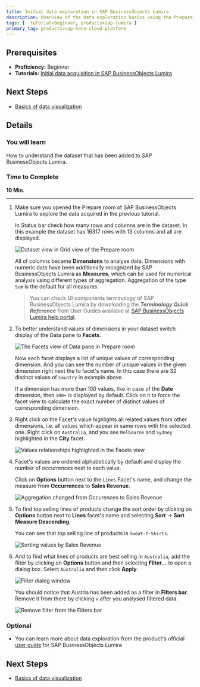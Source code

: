 ```yaml
---
title: Initial data exploration in SAP BusinessObjects Lumira
description: Overview of the data exploration basics using the Prepare room
tags: [  tutorial>beginner, products>sap-lumira ]
primary_tag: products>sap-hana-cloud-platform
---
```

## Prerequisites  
 - **Proficiency:** Beginner
 - **Tutorials:** [Initial data acquisition in SAP BusinessObjects Lumira](http://go.sap.com/developer/tutorials/lumira-initial-data-acquisition.html)

## Next Steps
 - [Basics of data visualization](http://go.sap.com/developer/tutorials/lumira-initial-data-visualization.html)

## Details
### You will learn  
How to understand the dataset that has been added to SAP BusinessObjects Lumira.

### Time to Complete
**10 Min**.

---

1. Make sure you opened the Prepare room of SAP BusinessObjects Lumira to explore the data acquired in the previous tutorial.

    In Status bar check how many rows and columns are in the dataset. In this example the dataset has 16317 rows with 13 columns and all are displayed.

    ![Dataset view in Grid view of the Prepare room](Lum02-01.png)

    All of columns became **Dimensions** to analyse data. Dimensions with numeric data have been additionally recognized by SAP BusinessObjects Lumira as **Measures**, which can be used for numerical analysis using different types of aggregation. Aggregation of the type `Sum` is the default for all measures.

    > You can check UI components terminology of SAP BusinessObjects Lumira by downloading the ***Terminology Quick Reference*** from User Guides available at [SAP BusinessObjects Lumira help portal](http://help.sap.com/lumira#section2).

2. To better understand values of dimensions in your dataset switch display of the Data pane to **Facets**.

    ![The Facets view of Data pane in Prepare room](Lum02-02.png)

    Now each facet displays a list of unique values of corresponding dimension. And you can see the number of unique values in the given dimension right next the to facet's name. In this case there are 32 distinct values of `Country` in example above.

    If a dimension has more than 100 values, like in case of the **Date** dimension, then `100+` is displayed by default. Click on it to force the facet view to calculate the exact number of distinct values of corresponding dimension.

3. Right click on the Facet's value highlights all related values from other dimensions, i.e. all values which appear in same rows with the selected one. Right click on `Australia`, and you see `Melbourne` and `Sydney` highlighted in the **City** facet.

    ![Values relationships highlighted in the Facets view](Lum02-03.png)

4. Facet's values are ordered alphabetically by default and display the number of occurrences next to each value.

    Click on **Options** button next to the `Lines` Facet's name, and change the measure from **Occurrences** to **Sales Revenue**.

    ![Aggregation changed from Occurences to Sales Revenue](Lum02-04.png)

5. To find top selling lines of products change the sort order by clicking on **Options** button next to **Lines** facet's name and selecting **Sort** -> **Sort Measure Descending**.

    You can see that top selling line of products is `Sweat-T-Shirts`.

    ![Sorting values by Sales Revenue](Lum02-05.png)

6. And to find what lines of products are best selling in `Australia`, add the filter by clicking on **Options** button and then selecting **Filter...** to open a dialog box. Select `Australia` and then click **Apply**.

    ![Filter dialog window](Lum02-06.png)

    You should notice that Austria has been added as a filter in **Filters bar**. Remove it from there by clicking `x` after you analysed filtered data.

    ![Remove filter from the Filters bar](Lum02-07.png)

### Optional
 - You can learn more about data exploration from the product's official [user guide](http://help.sap.com/lumira#section2) for SAP BusinessObjects Lumira

## Next Steps
- [Basics of data visualization](http://go.sap.com/developer/tutorials/lumira-initial-data-visualization.html)
